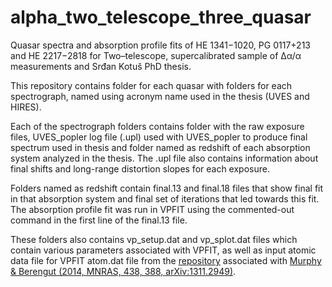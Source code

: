 # alpha_two_telescope_three_quasar
Quasar spectra and absorption profile fits of HE 1341−1020, PG 0117+213 and HE 2217−2818 for Two–telescope, supercalibrated sample of ∆α/α measurements and Srđan Kotuš PhD thesis.

This repository contains folder for each quasar with folders for each spectrograph, named using acronym name used in the thesis (UVES and HIRES).

Each of the spectrograph folders contains folder with the raw exposure files, UVES_popler log file (.upl) used with UVES_popler to produce final spectrum used in thesis and folder named as redshift of each absorption system analyzed in the thesis. The .upl file also contains information about final shifts and long-range distortion slopes for each exposure.

Folders named as redshift contain final.13 and final.18 files that show final fit in that absorption system and final set of iterations that led towards this fit. The absorption profile fit was run in VPFIT using the commented-out command in the first line of the final.13 file. 

These folders also contains vp_setup.dat and vp_splot.dat files which contain various parameters associated with VPFIT, as well as input atomic data file for VPFIT atom.dat file from the <a href="https://github.com/MTMurphy77/MMatomdat">repository</a> associated with <a href="http://adsabs.harvard.edu/abs/2014MNRAS.438..388M">Murphy & Berengut (2014, MNRAS, 438, 388, arXiv:1311.2949)</a>.
